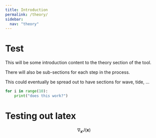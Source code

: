 ```yaml
---
title: Introduction
permalink: /theory/
sidebar:
  nav: "theory"
---
```


# Test

This will be some introduction content to the theory section of the tool.

There will also be sub-sections for each step in the process.

This could eventually be spread out to have sections for wave, tide, ...


```python
for i in range(10):
    print("does this work?")
```


# Testing out latex

$$ \nabla_\boldsymbol{x} J(\boldsymbol{x}) $$
